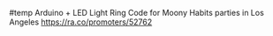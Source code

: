#temp
Arduino + LED Light Ring Code for Moony Habits parties in Los Angeles
https://ra.co/promoters/52762